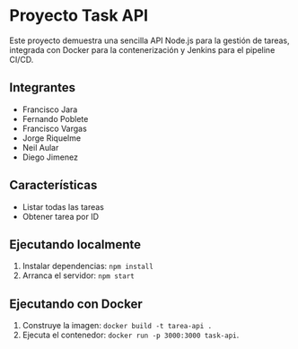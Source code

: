 # Proyecto Task API

Este proyecto demuestra una sencilla API Node.js para la gestión de tareas, integrada con Docker para la contenerización y Jenkins para el pipeline CI/CD.

## Integrantes

- Francisco Jara
- Fernando Poblete
- Francisco Vargas
- Jorge Riquelme
- Neil Aular
- Diego Jimenez

## Características

- Listar todas las tareas  
- Obtener tarea por ID

## Ejecutando localmente

1. Instalar dependencias: `npm install`  
2. Arranca el servidor: `npm start`

## Ejecutando con Docker

1. Construye la imagen: `docker build -t tarea-api .`  
2. Ejecuta el contenedor: `docker run -p 3000:3000 task-api`.

